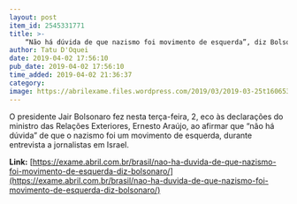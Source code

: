 ```yaml
---
layout: post
item_id: 2545331771
title: >-
    “Não há dúvida de que nazismo foi movimento de esquerda”, diz Bolsonaro
author: Tatu D'Oquei
date: 2019-04-02 17:56:10
pub_date: 2019-04-02 17:56:10
time_added: 2019-04-02 21:36:37
category: 
image: https://abrilexame.files.wordpress.com/2019/03/2019-03-25t160653z_1_lynxnpef2o1e0_rtroptp_4_chile-brazil.jpg?quality=70&strip=info&w=680&h=453&crop=1
---
```


O presidente Jair Bolsonaro fez nesta terça-feira, 2, eco às declarações do ministro das Relações Exteriores, Ernesto Araújo, ao afirmar que “não há dúvida” de que o nazismo foi um movimento de esquerda, durante entrevista a jornalistas em Israel.

**Link:** [https://exame.abril.com.br/brasil/nao-ha-duvida-de-que-nazismo-foi-movimento-de-esquerda-diz-bolsonaro/](https://exame.abril.com.br/brasil/nao-ha-duvida-de-que-nazismo-foi-movimento-de-esquerda-diz-bolsonaro/)

